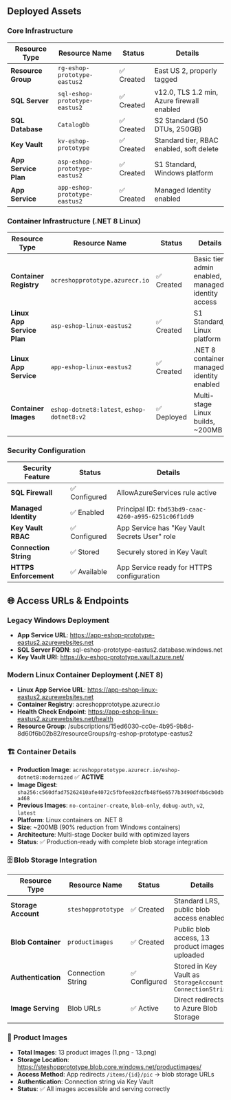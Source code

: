 ## Deployed Assets

### Core Infrastructure
| Resource Type | Resource Name | Status | Details |
|---------------|---------------|---------|---------|
| **Resource Group** | `rg-eshop-prototype-eastus2` | ✅ Created | East US 2, properly tagged |
| **SQL Server** | `sql-eshop-prototype-eastus2` | ✅ Created | v12.0, TLS 1.2 min, Azure firewall enabled |
| **SQL Database** | `CatalogDb` | ✅ Created | S2 Standard (50 DTUs, 250GB) |
| **Key Vault** | `kv-eshop-prototype` | ✅ Created | Standard tier, RBAC enabled, soft delete |
| **App Service Plan** | `asp-eshop-prototype-eastus2` | ✅ Created | S1 Standard, Windows platform |
| **App Service** | `app-eshop-prototype-eastus2` | ✅ Created | Managed Identity enabled |

### Container Infrastructure (.NET 8 Linux)
| Resource Type | Resource Name | Status | Details |
|---------------|---------------|---------|---------|
| **Container Registry** | `acreshopprototype.azurecr.io` | ✅ Created | Basic tier, admin enabled, managed identity access |
| **Linux App Service Plan** | `asp-eshop-linux-eastus2` | ✅ Created | S1 Standard, Linux platform |
| **Linux App Service** | `app-eshop-linux-eastus2` | ✅ Created | .NET 8 container, managed identity enabled |
| **Container Images** | `eshop-dotnet8:latest`, `eshop-dotnet8:v2` | ✅ Deployed | Multi-stage Linux builds, ~200MB |

### Security Configuration
| Security Feature | Status | Details |
|-------------------|---------|---------|
| **SQL Firewall** | ✅ Configured | AllowAzureServices rule active |
| **Managed Identity** | ✅ Enabled | Principal ID: `fbd53bd9-caac-4260-a995-6251c06f1dd9` |
| **Key Vault RBAC** | ✅ Configured | App Service has "Key Vault Secrets User" role |
| **Connection String** | ✅ Stored | Securely stored in Key Vault |
| **HTTPS Enforcement** | ✅ Available | App Service ready for HTTPS configuration |

## 🌐 Access URLs & Endpoints

### Legacy Windows Deployment
- **App Service URL**: https://app-eshop-prototype-eastus2.azurewebsites.net
- **SQL Server FQDN**: sql-eshop-prototype-eastus2.database.windows.net
- **Key Vault URI**: https://kv-eshop-prototype.vault.azure.net/

### Modern Linux Container Deployment (.NET 8)
- **Linux App Service URL**: https://app-eshop-linux-eastus2.azurewebsites.net
- **Container Registry**: acreshopprototype.azurecr.io
- **Health Check Endpoint**: https://app-eshop-linux-eastus2.azurewebsites.net/health
- **Resource Group**: /subscriptions/15ed6030-cc0e-4b95-9b8d-8d60f6b02b82/resourceGroups/rg-eshop-prototype-eastus2

### 🏗️ Container Details
- **Production Image**: `acreshopprototype.azurecr.io/eshop-dotnet8:modernized` ✅ **ACTIVE**
- **Image Digest**: `sha256:c560dfad75262410afe4072c5fbfee82dcfb48f6e6577b3490df4b6cb0dba468`
- **Previous Images**: `no-container-create`, `blob-only`, `debug-auth`, `v2`, `latest`
- **Platform**: Linux containers on .NET 8
- **Size**: ~200MB (90% reduction from Windows containers)
- **Architecture**: Multi-stage Docker build with optimized layers
- **Status**: ✅ Production-ready with complete blob storage integration

### 🗄️ Blob Storage Integration
| Resource Type | Resource Name | Status | Details |
|---------------|---------------|---------|---------|
| **Storage Account** | `steshopprototype` | ✅ Created | Standard LRS, public blob access enabled |
| **Blob Container** | `productimages` | ✅ Created | Public blob access, 13 product images uploaded |
| **Authentication** | Connection String | ✅ Configured | Stored in Key Vault as `StorageAccount-ConnectionString` |
| **Image Serving** | Blob URLs | ✅ Active | Direct redirects to Azure Blob Storage |

### 📂 Product Images
- **Total Images**: 13 product images (1.png - 13.png)
- **Storage Location**: https://steshopprototype.blob.core.windows.net/productimages/
- **Access Method**: App redirects `/items/{id}/pic` → blob storage URLs
- **Authentication**: Connection string via Key Vault
- **Status**: ✅ All images accessible and serving correctly